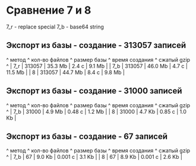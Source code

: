 # Сравнение 7 и 8


7_r - replace special
7_b - base64 string

## Экспорт из базы - создание - 313057 записей

^ метод ^ кол-во файлов ^ размер базы 	^ время создания 	^ сжатый gzip 		 	^
| 7_r   | 313057	 	| 35.3 Mb 		| 2.4 с				| 9.1 Mb 				|
| 7_b   | 313057	 	| 46.0 Mb 		| 4.7 с				| 11.5 Mb 				|
| 8     | 313057	 	| 44.7 Mb 		| 8.4 с				| 9.8 Mb 				|


## Экспорт из базы - создание - 31000 записей

^ метод ^ кол-во файлов ^ размер базы 	^ время создания 	^ сжатый gzip 		 	^
| 7_b   | 31000    	 	| 4.9 Mb 		| 0.48 с			| 1.2 Mb 				|
| 8     | 31000    	 	| 4.7 Kb 		| 0.85 с			| 1.0 Kb 				|


## Экспорт из базы - создание - 67 записей

^ метод ^ кол-во файлов ^ размер базы 	^ время создания 	^ сжатый gzip 		 	^
| 7_b   | 67     	 	| 9.0 Kb 		| 0.001 с			| 3.1 Kb 				|
| 8     | 67     	 	| 8.9 Kb 		| 0.001 с			| 2.6 Kb 				|

